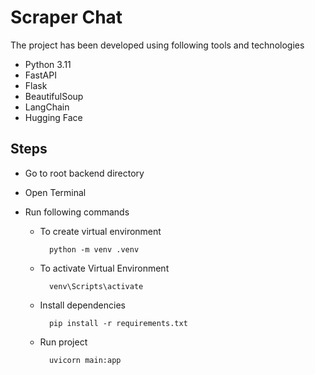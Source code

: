 # Scraper Chat

The project has been developed using following tools and technologies
- Python 3.11
- FastAPI
- Flask
- BeautifulSoup
- LangChain
- Hugging Face


## Steps

- Go to root backend directory

- Open Terminal

- Run following commands

    - To create virtual environment

            python -m venv .venv 

    - To activate Virtual Environment

            venv\Scripts\activate

    - Install dependencies

            pip install -r requirements.txt

    - Run project

            uvicorn main:app